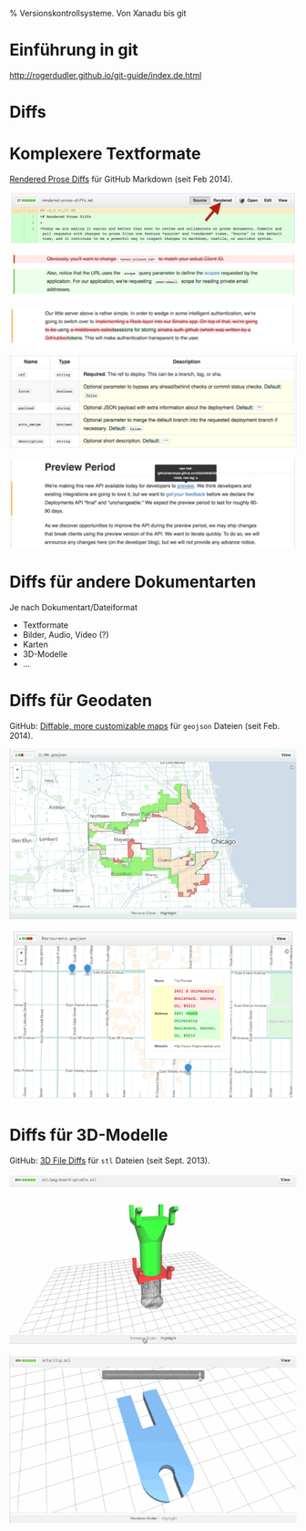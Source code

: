 % Versionskontrollsysteme. Von Xanadu bis git

# Einführung in git

<http://rogerdudler.github.io/git-guide/index.de.html>

# Diffs

# Komplexere Textformate

[Rendered Prose Diffs](https://github.com/blog/1784-rendered-prose-diffs)
für GitHub Markdown (seit Feb 2014).

![](img/github-md-diff-1.png)

![](img/github-md-diff-2.png)

![](img/github-md-diff-3.png)

![](img/github-md-diff-4.png)

![](img/github-md-diff-5.png)

# Diffs für andere Dokumentarten

Je nach Dokumentart/Dateiformat

* Textformate
* Bilder, Audio, Video (?)
* Karten
* 3D-Modelle
* ...

# Diffs für Geodaten

GitHub:
[Diffable, more customizable maps](https://github.com/blog/1772-diffable-more-customizable-maps)
für `geojson` Dateien (seit Feb. 2014). 

![](img/github-map-diff-1.gif)

![](img/github-map-diff-2.png)


# Diffs für 3D-Modelle

GitHub: [3D File Diffs](https://github.com/blog/1633-3d-file-diffs)
für `stl` Dateien (seit Sept. 2013).

![](img/github-3dfile-diff-1.gif)

![](img/github-3dfile-diff-2.gif)
